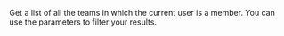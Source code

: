 Get a list of all the teams in which the current user is a member. You can use the parameters to filter your results.